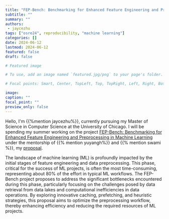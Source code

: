 ```yaml
---
title: "FEP-Bench: Benchmarking for Enhanced Feature Engineering and Preprocessing in Machine Learning"
subtitle: ""
summary: ""
authors:
 - jaycezhu
tags: ["osre24", reproducibility, "machine learning"]
categories: []
date: 2024-06-12
lastmod: 2024-06-12
featured: false
draft: false

# Featured image

# To use, add an image named `featured.jpg/png` to your page's folder.

# Focal points: Smart, Center, TopLeft, Top, TopRight, Left, Right, BottomLeft, Bottom, BottomRight.

image:
caption: ""
focal_point: ""
preview_only: false
---
```


Hello, I'm {{%mention jaycezhu%}}, currently pursuing my Master of Science in Computer Science at the University of Chicago. I will be spending my
summer working on the project [FEP-Bench: Benchmarking for Enhanced Feature Engineering and Preprocessing in Machine Learning](https://ucsc-ospo.github.io/project/osre24/uchicago/fep_bench/) under the mentorship of {{% mention yuyangh%}}
and {{% mention swami %}}, my [proposal](https://docs.google.com/document/d/1ta-AgK6Dom25OingMkIR1tRzd2Yk78PZa776Wb3oFQ8/edit?usp=sharing).

The landscape of machine learning (ML) is profoundly impacted by the initial stages of feature engineering and data preprocessing. This phase, critical for the success of ML projects, is often the most time-consuming, representing about 80% of the effort in typical ML workflows. The FEP-Bench project proposes to address the significant bottlenecks encountered during this phase, particularly focusing on the challenges posed by data retrieval from data lakes and computational inefficiencies in data operations. By exploring innovative caching, prefetching, and heuristic strategies, this proposal aims to optimize the preprocessing workflow, thereby enhancing efficiency and reducing the required resources of ML projects.





